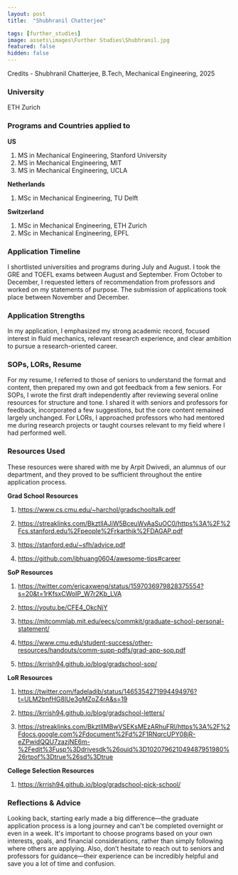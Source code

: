 ```yaml
---
layout: post
title:  "Shubhranil Chatterjee"

tags: [further_studies]
image: assets\images\Further Studies\Shubhranil.jpg
featured: false
hidden: false
---
```




Credits - Shubhranil Chatterjee, B.Tech, Mechanical Engineering, 2025

### University
ETH Zurich

### Programs and Countries applied to 	
**US**
1) MS in Mechanical Engineering, Stanford University
2) MS in Mechanical Engineering, MIT
3) MS in Mechanical Engineering, UCLA

**Netherlands** 
1) MSc in Mechanical Engineering, TU Delft

**Switzerland**
1) MSc in Mechanical Engineering, ETH Zurich
2) MSc in Mechanical Engineering, EPFL


### Application Timeline 	
I shortlisted universities and programs during July and August. I took the GRE and TOEFL exams between August and September. From October to December, I requested letters of recommendation from professors and worked on my statements of purpose. The submission of applications took place between November and December.


### Application Strengths
In my application, I emphasized my strong academic record, focused interest in fluid mechanics, relevant research experience, and clear ambition to pursue a research-oriented career.

### SOPs, LORs, Resume
For my resume, I referred to those of seniors to understand the format and content, then prepared my own and got feedback from a few seniors. For SOPs, I wrote the first draft independently after reviewing several online resources for structure and tone. I shared it with seniors and professors for feedback, incorporated a few suggestions, but the core content remained largely unchanged. For LORs, I approached professors who had mentored me during research projects or taught courses relevant to my field where I had performed well.

### Resources Used

These resources were shared with me by Arpit Dwivedi, an alumnus of our department, and they proved to be sufficient throughout the entire application process.

**Grad School Resources**

1) https://www.cs.cmu.edu/~harchol/gradschooltalk.pdf

2) https://streaklinks.com/BkztlIAJiW5BceuWyAaSuOC0/https%3A%2F%2Fcs.stanford.edu%2Fpeople%2Frkarthik%2FDAGAP.pdf

3) https://stanford.edu/~sfh/advice.pdf

4) https://github.com/jbhuang0604/awesome-tips#career


**SoP Resources**

1) https://twitter.com/ericaxweng/status/1597036979828375554?s=20&t=1rKfsxCWoIP_W7r2Kb_LVA

2) https://youtu.be/CFE4_OkcNjY

3) https://mitcommlab.mit.edu/eecs/commkit/graduate-school-personal-statement/

4) https://www.cmu.edu/student-success/other-resources/handouts/comm-supp-pdfs/grad-app-sop.pdf

5) https://krrish94.github.io/blog/gradschool-sop/


**LoR Resources**

1) https://twitter.com/fadeladib/status/1465354271994494976?t=ULM2bnfHG8lUe3gMZoZ4rA&s=19

2) https://krrish94.github.io/blog/gradschool-letters/

3) https://streaklinks.com/BkztlIMBwVSEKsMEzARhuFRl/https%3A%2F%2Fdocs.google.com%2Fdocument%2Fd%2F1RNqrcUPY08jR-eZPwidQQU7zazjNE6m-%2Fedit%3Fusp%3Ddrivesdk%26ouid%3D102079621049487951980%26rtpof%3Dtrue%26sd%3Dtrue


**College Selection Resources**

1) https://krrish94.github.io/blog/gradschool-pick-school/

### Reflections & Advice 
Looking back, starting early made a big difference—the graduate application process is a long journey and can't be completed overnight or even in a week. It's important to choose programs based on your own interests, goals, and financial considerations, rather than simply following where others are applying. Also, don’t hesitate to reach out to seniors and professors for guidance—their experience can be incredibly helpful and save you a lot of time and confusion.




